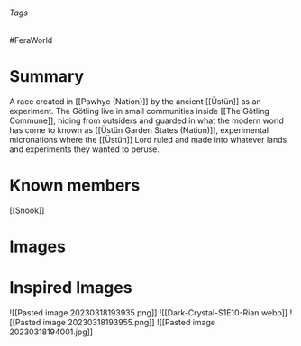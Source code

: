 ###### Tags

#FeraWorld

# Summary
A race created in [[Pawhye (Nation)]] by the ancient [[Üstün]] as an experiment. The Götling live in small communities inside [[The Götling Commune]], hiding from outsiders and guarded in what the modern world has come to known as [[Üstün Garden States (Nation)]], experimental micronations where the [[Üstün]] Lord ruled and made into whatever lands and experiments they wanted to peruse.

# Known members
[[Snook]]

# Images

# Inspired Images
![[Pasted image 20230318193935.png]]
![[Dark-Crystal-S1E10-Rian.webp]]
![[Pasted image 20230318193955.png]]
![[Pasted image 20230318194001.jpg]]